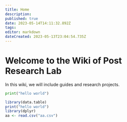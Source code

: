 ```yaml
---
title: Home
description: 
published: true
date: 2023-05-14T14:11:32.892Z
tags: 
editor: markdown
dateCreated: 2023-05-13T23:04:54.735Z
---
```


# Welcome to the Wiki of Post Research Lab
In this wiki, we will include guides and research projects.

```Python
print("hello world")
```

```r
library(data.table)
print("hello world")
library(dplyr)
aa <- read.csv("aa.csv")
```




